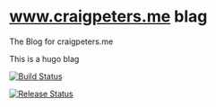 # www.craigpeters.me blag
The Blog for craigpeters.me

This is a hugo blag

[![Build Status](https://plainappco.visualstudio.com/Website/_apis/build/status/craigmpeters.craigpetersme?branchName=master)](https://plainappco.visualstudio.com/Website/_build/latest?definitionId=1&branchName=master)

[![Release Status](https://plainappco.vsrm.visualstudio.com/_apis/public/Release/badge/c0f299e0-c827-46dd-8bfe-82faf446fd13/1/1)](https://plainappco.vsrm.visualstudio.com/_apis/public/Release/badge/c0f299e0-c827-46dd-8bfe-82faf446fd13/1/1)
